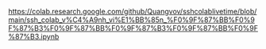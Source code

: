 https://colab.research.google.com/github/Quangvov/sshcolablivetime/blob/main/ssh_colab_v%C4%A9nh_vi%E1%BB%85n_%F0%9F%87%BB%F0%9F%87%B3%F0%9F%87%BB%F0%9F%87%B3%F0%9F%87%BB%F0%9F%87%B3.ipynb
